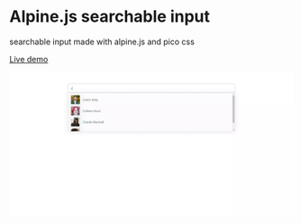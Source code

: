 # Alpine.js searchable input

searchable input made with alpine.js and pico css

<a href="https://rwdevelopment.github.io/alpine_js_searchable_input" target="_blank">Live demo</a>

![input](screen.webp)
